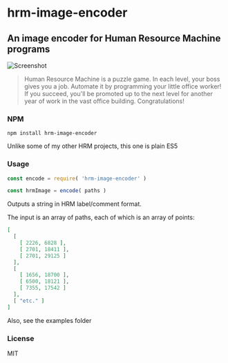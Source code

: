 # hrm-image-encoder
## An image encoder for Human Resource Machine programs

![Screenshot](http://tomorrowcorporation.com/blog/wp-content/themes/tcTheme2/images/hrm/screenshots/hrm_04.png)

> Human Resource Machine is a puzzle game. In each level, your boss gives you a job. Automate it by programming your little office worker! If you succeed, you'll be promoted up to the next level for another year of work in the vast office building. Congratulations!

### NPM

`npm install hrm-image-encoder`

Unlike some of my other HRM projects, this one is plain ES5

### Usage

```javascript
const encode = require( 'hrm-image-encoder' )

const hrmImage = encode( paths )
```

Outputs a string in HRM label/comment format.

The input is an array of paths, each of which is an array of points:

```json
[
  [
    [ 2226, 6828 ],
    [ 2701, 18411 ],
    [ 2701, 29125 ]
  ],
  [
    [ 1656, 18700 ],
    [ 6500, 18121 ],
    [ 7355, 17542 ]
  ],
  [ "etc." ]  
]  
```

Also, see the examples folder 

### License

MIT
